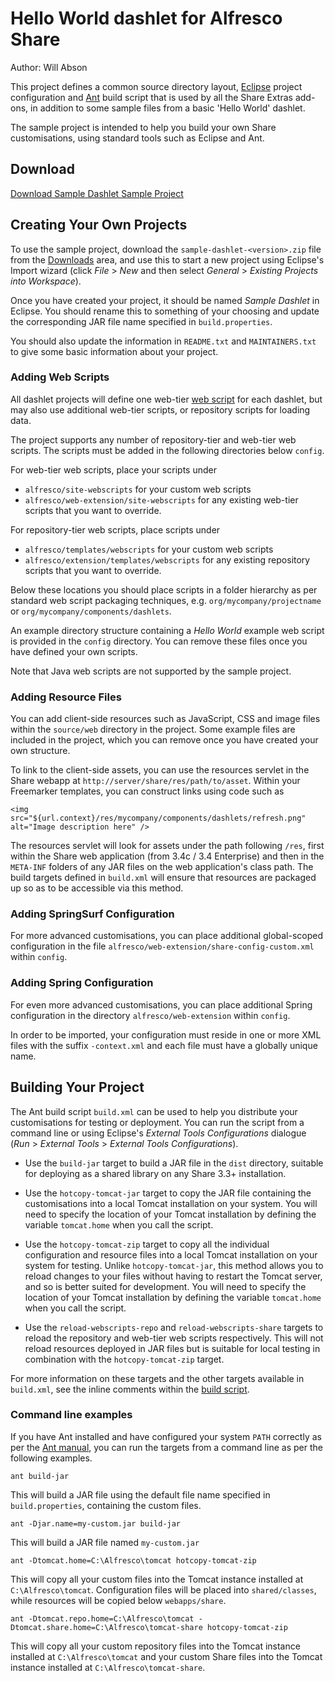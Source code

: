 Hello World dashlet for Alfresco Share
======================================

Author: Will Abson

This project defines a common source directory layout, [Eclipse](http://www.eclipse.org/) project configuration and [Ant](http://ant.apache.org/) build script that is used by all the Share Extras add-ons, in addition to some sample files from a basic 'Hello World' dashlet.

The sample project is intended to help you build your own Share customisations, using standard tools such as Eclipse and Ant.

Download
--------

[Download Sample Dashlet Sample Project](http://code.google.com/p/share-extras/downloads/list?q=sample-dashlet)

Creating Your Own Projects
--------------------------

To use the sample project, download the `sample-dashlet-<version>.zip` file from the [Downloads](http://code.google.com/p/share-extras/downloads/list) area, and use this to start a new project using Eclipse's Import wizard (click _File_ > _New_ and then select _General_ > _Existing Projects into Workspace_).

Once you have created your project, it should be named _Sample Dashlet_ in Eclipse. You should rename this to something of your choosing and update the corresponding JAR file name specified in `build.properties`.

You should also update the information in `README.txt` and `MAINTAINERS.txt` to give some basic information about your project.

### Adding Web Scripts

All dashlet projects will define one web-tier [web script](http://wiki.alfresco.com/wiki/Web_Scripts) for each dashlet, but may also use additional web-tier scripts, or repository scripts for loading data.

The project supports any number of repository-tier and web-tier web scripts. The scripts must be added in the following directories below `config`.

For web-tier web scripts, place your scripts under

  * `alfresco/site-webscripts` for your custom web scripts
  * `alfresco/web-extension/site-webscripts` for any existing web-tier scripts that you want to override.

For repository-tier web scripts, place scripts under

  * `alfresco/templates/webscripts` for your custom web scripts
  * `alfresco/extension/templates/webscripts` for any existing repository scripts that you want to override.

Below these locations you should place scripts in a folder hierarchy as per standard web script packaging techniques, e.g. `org/mycompany/projectname` or `org/mycompany/components/dashlets`.

An example directory structure containing a _Hello World_ example web script is provided in the `config` directory. You can remove these files once you have defined your own scripts.

Note that Java web scripts are not supported by the sample project.

### Adding Resource Files

You can add client-side resources such as JavaScript, CSS and image files within the `source/web` directory in the project. Some example files are included in the project, which you can remove once you have created your own structure.

To link to the client-side assets, you can use the resources servlet in the Share webapp at `http://server/share/res/path/to/asset`. Within your Freemarker templates, you can construct links using code such as

    <img src="${url.context}/res/mycompany/components/dashlets/refresh.png" alt="Image description here" />

The resources servlet will look for assets under the path following `/res`, first within the Share web application (from 3.4c / 3.4 Enterprise) and then in the `META-INF` folders of any JAR files on the web application's class path. The build targets defined in `build.xml` will ensure that resources are packaged up so as to be accessible via this method.

### Adding SpringSurf Configuration

For more advanced customisations, you can place additional global-scoped configuration in the file `alfresco/web-extension/share-config-custom.xml` within `config`.

### Adding Spring Configuration

For even more advanced customisations, you can place additional Spring configuration in the directory `alfresco/web-extension` within `config`.

In order to be imported, your configuration must reside in one or more XML files with the suffix `-context.xml` and each file must have a globally unique name.

Building Your Project
---------------------

The Ant build script `build.xml` can be used to help you distribute your customisations for testing or deployment. You can run the script from a command line or using Eclipse's _External Tools Configurations_ dialogue (_Run_ > _External Tools_ > _External Tools Configurations_).

  * Use the `build-jar` target to build a JAR file in the `dist` directory, suitable for deploying as a shared library on any Share 3.3+ installation.

  * Use the `hotcopy-tomcat-jar` target to copy the JAR file containing the customisations into a local Tomcat installation on your system. You will need to specify the location of your Tomcat installation by defining the variable `tomcat.home` when you call the script.

  * Use the `hotcopy-tomcat-zip` target to copy all the individual configuration and resource files into a local Tomcat installation on your system for testing. Unlike `hotcopy-tomcat-jar`, this method allows you to reload changes to your files without having to restart the Tomcat server, and so is better suited for development. You will need to specify the location of your Tomcat installation by defining the variable `tomcat.home` when you call the script.

  * Use the `reload-webscripts-repo` and `reload-webscripts-share` targets to reload the repository and web-tier web scripts respectively. This will not reload resources deployed in JAR files but is suitable for local testing in combination with the `hotcopy-tomcat-zip` target.

For more information on these targets and the other targets available in `build.xml`, see the inline comments within the [build script](build.xml).

### Command line examples

If you have Ant installed and have configured your system `PATH` correctly as per the [Ant manual](http://ant.apache.org/manual/), you can run the targets from a command line as per the following examples.

    ant build-jar

This will build a JAR file using the default file name specified in `build.properties`, containing the custom files.

    ant -Djar.name=my-custom.jar build-jar

This will build a JAR file named `my-custom.jar`

    ant -Dtomcat.home=C:\Alfresco\tomcat hotcopy-tomcat-zip

This will copy all your custom files into the Tomcat instance installed at `C:\Alfresco\tomcat`. Configuration files will be placed into `shared/classes`, while resources will be copied below `webapps/share`.

    ant -Dtomcat.repo.home=C:\Alfresco\tomcat -Dtomcat.share.home=C:\Alfresco\tomcat-share hotcopy-tomcat-zip

This will copy all your custom repository files into the Tomcat instance installed at `C:\Alfresco\tomcat` and your custom Share files into the Tomcat instance installed at `C:\Alfresco\tomcat-share`.